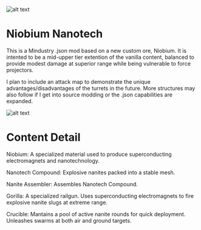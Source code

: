 ![alt text](https://github.com/Retrothopter/Niobium-Nanotech/blob/master/Preview.png)

# Niobium Nanotech

This is a Mindustry .json mod based on a new custom ore, Niobium. It is intented to be a mid-upper tier extention of the vanilla content, balanced to provide modest damage at superior range while being vulnerable to force projectors.

I plan to include an attack map to demonstrate the unique advantages/disadvantages of the turrets in the future.  More structures may also follow if I get into source modding or the .json capabilities are expanded.

![alt text](https://github.com/Retrothopter/Niobium-Nanotech/blob/master/PreviewTurretFire.png)
# Content Detail

Niobium: A specialized material used to produce superconducting electromagnets and nanotechnology.

Nanotech Compound: Explosive nanites packed into a stable mesh.

Nanite Assembler:  Assembles Nanotech Compound.

Gorilla: A specialized railgun. Uses superconducting electromagnets to fire explosive nanite slugs at extreme range.

Crucible: Mantains a pool of active nanite rounds for quick deployment. Unleashes swarms at both air and ground targets.
